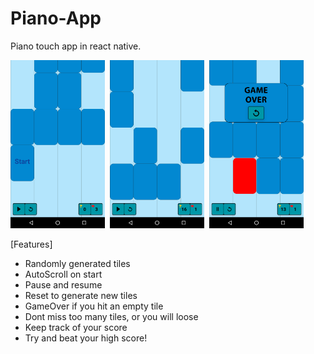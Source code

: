 # Piano-App
Piano touch app in react native.


<img src="/Screenshots/Screenshot_20170905-004808.png" height=30% width=30%>  <img src="/Screenshots/Screenshot_20170905-005601.png" height=30% width=30%>  <img src="/Screenshots/Screenshot_20170905-005712.png" height=30% width=30%>

[Features]

- Randomly generated tiles
- AutoScroll on start
- Pause and resume 
- Reset to generate new tiles
- GameOver if you hit an empty tile
- Dont miss too many tiles, or you will loose
- Keep track of your score
- Try and beat your high score!


